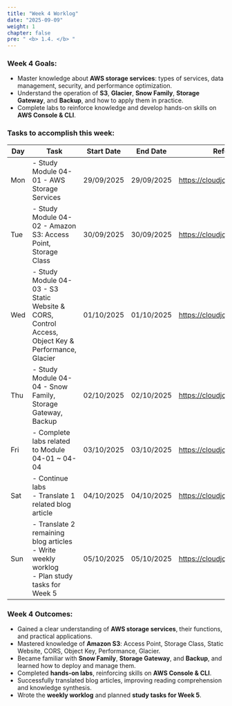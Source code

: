 ```yaml
---
title: "Week 4 Worklog"
date: "2025-09-09"
weight: 1
chapter: false
pre: " <b> 1.4. </b> "
---
```


### Week 4 Goals:

* Master knowledge about **AWS storage services**: types of services, data management, security, and performance optimization.  
* Understand the operation of **S3**, **Glacier**, **Snow Family**, **Storage Gateway**, and **Backup**, and how to apply them in practice.  
* Complete labs to reinforce knowledge and develop hands-on skills on **AWS Console & CLI**.  

### Tasks to accomplish this week:
| Day | Task                                                                                                   | Start Date   | End Date       | Reference Materials                       |
| --- | ------------------------------------------------------------------------------------------------------ | ------------ | -------------- | ---------------------------------------- |
| Mon | - Study Module 04-01 - AWS Storage Services                                                           | 29/09/2025   | 29/09/2025     | <https://cloudjourney.awsstudygroup.com/> |
| Tue | - Study Module 04-02 - Amazon S3: Access Point, Storage Class                                         | 30/09/2025   | 30/09/2025     | <https://cloudjourney.awsstudygroup.com/> |
| Wed | - Study Module 04-03 - S3 Static Website & CORS, Control Access, Object Key & Performance, Glacier  | 01/10/2025   | 01/10/2025     | <https://cloudjourney.awsstudygroup.com/> |
| Thu | - Study Module 04-04 - Snow Family, Storage Gateway, Backup                                         | 02/10/2025   | 02/10/2025     | <https://cloudjourney.awsstudygroup.com/> |
| Fri | - Complete labs related to Module 04-01 ~ 04-04                                                      | 03/10/2025   | 03/10/2025     | <https://cloudjourney.awsstudygroup.com/> |
| Sat | - Continue labs <br> - Translate 1 related blog article                                             | 04/10/2025   | 04/10/2025     | <https://cloudjourney.awsstudygroup.com/> |
| Sun | - Translate 2 remaining blog articles <br> - Write weekly worklog <br> - Plan study tasks for Week 5 | 05/10/2025   | 05/10/2025     | <https://cloudjourney.awsstudygroup.com/> |

### Week 4 Outcomes:

- Gained a clear understanding of **AWS storage services**, their functions, and practical applications.  
- Mastered knowledge of **Amazon S3**: Access Point, Storage Class, Static Website, CORS, Object Key, Performance, Glacier.  
- Became familiar with **Snow Family**, **Storage Gateway**, and **Backup**, and learned how to deploy and manage them.  
- Completed **hands-on labs**, reinforcing skills on **AWS Console & CLI**.  
- Successfully translated blog articles, improving reading comprehension and knowledge synthesis.  
- Wrote the **weekly worklog** and planned **study tasks for Week 5**.
